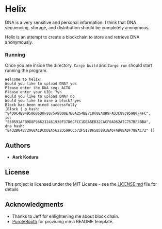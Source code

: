 # Helix

DNA is a very sensitive and personal information. I think that DNA sequencing, storage,
and distribution should be completely anonymous.

Helix is an attempt to create a blockchain to store and retrieve DNA anonymously.


### Running
Once you are inside the directory. `Cargo build` and `Cargo run` should start
running the program.

```
Welcome to helix!
Would you like to upload DNA? yes
Please enter the DNA seq: ACTG
Please enter your UID: 7yh
Would you like to upload DNA? no
Would you like to mine a block? yes
Block has been mined successfully
[Block { p_hash: "84D9C4B849506B6D8F8075A9000E7E0A254BE71060EA889FAD3C88395988F4FC", id: "550591AFB9D8F966212461930F37D6CFCC1DEA5EB32CACF0AD62A7C757BF4BBA", dna_hash: "E432B64B72068A1DCDDEA5622D599CC572F517865B5B918A0FAB0BADF78BAC72" }]

```

## Authors

* **Aark Koduru**


## License

This project is licensed under the MIT License - see the [LICENSE.md](LICENSE.md) file for details

## Acknowledgments
* Thanks to Jeff for enlightening me about block chain.  
* [PurpleBooth](https://github.com/PurpleBooth) for providing me a README template.
